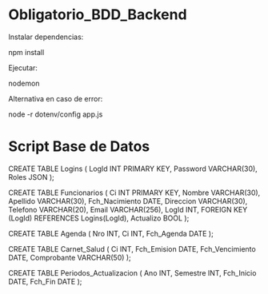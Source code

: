 # Obligatorio_BDD_Backend

Instalar dependencias:

npm install

Ejecutar:

nodemon

Alternativa en caso de error:

node -r dotenv/config app.js

# Script Base de Datos

CREATE TABLE Logins (
    LogId INT PRIMARY KEY,
    Password VARCHAR(30),
    Roles JSON
);

CREATE TABLE Funcionarios (
    Ci INT PRIMARY KEY,
    Nombre VARCHAR(30),
    Apellido VARCHAR(30),
    Fch_Nacimiento DATE,
    Direccion VARCHAR(30),
    Telefono VARCHAR(20),
    Email VARCHAR(256),
    LogId INT,
    FOREIGN KEY (LogId) REFERENCES Logins(LogId),
    Actualizo BOOL
);

CREATE TABLE Agenda (
    Nro INT,
    Ci INT,
    Fch_Agenda DATE
);

CREATE TABLE Carnet_Salud (
    Ci INT,
    Fch_Emision DATE,
    Fch_Vencimiento DATE,
    Comprobante VARCHAR(50)
);

CREATE TABLE Periodos_Actualizacion (
    Ano INT,
    Semestre INT,
    Fch_Inicio DATE,
    Fch_Fin DATE
);